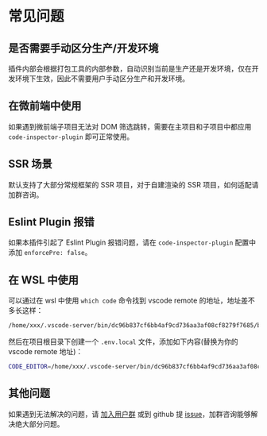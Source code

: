 # 常见问题

## 是否需要手动区分生产/开发环境

插件内部会根据打包工具的内部参数，自动识别当前是生产还是开发环境，仅在开发环境下生效，因此不需要用户手动区分生产和开发环境。

## 在微前端中使用

如果遇到微前端子项目无法对 DOM 筛选跳转，需要在主项目和子项目中都应用 `code-inspector-plugin` 即可正常使用。

## SSR 场景

默认支持了大部分常规框架的 SSR 项目，对于自建渲染的 SSR 项目，如何适配请加群咨询。

## Eslint Plugin 报错

如果本插件引起了 Eslint Plugin 报错问题，请在 `code-inspector-plugin` 配置中添加 `enforcePre: false`。

## 在 WSL 中使用

可以通过在 wsl 中使用 `which code` 命令找到 vscode remote 的地址，地址差不多长这样：

```bash
/home/xxx/.vscode-server/bin/dc96b837cf6bb4af9cd736aa3af08cf8279f7685/bin/remote-cli/code
```

然后在项目根目录下创建一个 `.env.local` 文件，添加如下内容(替换为你的 vscode remote 地址)：

```bash
CODE_EDITOR=/home/xxx/.vscode-server/bin/dc96b837cf6bb4af9cd736aa3af08cf8279f7685/bin/remote-cli/code
```

## 其他问题

如果遇到无法解决的问题，请 [加入用户群](/more/feedback) 或到 github 提 [issue](https://github.com/zh-lx/code-inspector/issues)，加群咨询能够解决绝大部分问题。
